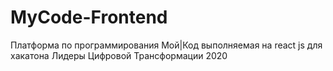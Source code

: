 # MyCode-Frontend
Платформа по программирования Мой|Код выполняемая на react js для хакатона Лидеры Цифровой Трансформации 2020 

